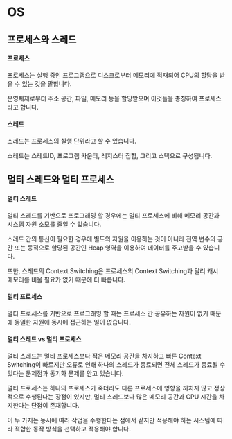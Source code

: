 # OS

## 프로세스와 스레드

#### 프로세스

프로세스는 실행 중인 프로그램으로 디스크로부터 메모리에 적재되어 CPU의 할당을 받을 수 있는 것을 말합니다.

운영체제로부터 주소 공간, 파일, 메모리 등을 할당받으며 이것들을 총칭하여 프로세스라고 합니다.

#### 스레드

스레드는 프로세스의 실행 단위라고 할 수 있습니다. 

스레드는 스레드ID, 프로그램 카운터, 레지스터 집합, 그리고 스택으로 구성됩니다.

## 멀티 스레드와 멀티 프로세스

#### 멀티 스레드

멀티 스레드를 기반으로 프로그래밍 할 경우에는 멀티 프로세스에 비해 메모리 공간과 시스템 자원 소모를 줄일 수 있습니다. 

스레드 간의 통신이 필요한 경우에 별도의 자원을 이용하는 것이 아니라 전역 변수의 공간 또는 동적으로 할당된 공간인 Heap 영역을 이용하여 데이터를 주고받을 수 있습니다. 

또한, 스레드의 Context Switching은 프로세스의 Context Switching과 달리 캐시 메모리를 비울 필요가 없기 때문에 더 빠릅니다.

#### 멀티 프로세스

멀티 프로세스를 기반으로 프로그래밍 할 때는 프로세스 간 공유하는 자원이 없기 때문에 동일한 자원에 동시에 접근하는 일이 없습니다.

#### 멀티 스레드 vs 멀티 프로세스

멀티 스레드는 멀티 프로세스보다 적은 메모리 공간을 차지하고 빠른 Context Switching이 빠르지만 오류로 인해 하나의 스레드가 종료되면 전체 스레드가 종료될 수 있다는 문제점과 동기화 문제를 안고 있습니다.

멀티 프로세스는 하나의 프로세스가 죽더라도 다른 프로세스에 영향을 끼치지 않고 정상적으로 수행된다는 장점이 있지만, 멀티 스레드보다 많은 메모리 공간과 CPU 시간을 차지한다는 단점이 존재합니다.

이 두 가지는 동시에 여러 작업을 수행한다는 점에서 같지만 적용해야 하는 시스템에 따라 적합한 동작 방식을 선택하고 적용해야 합니다.
